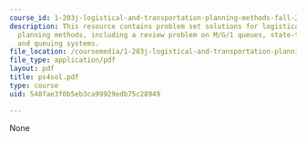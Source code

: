 ```yaml
---
course_id: 1-203j-logistical-and-transportation-planning-methods-fall-2006
description: This resource contains problem set solutions for logistical and transportation
  planning methods, including a review problem on M/G/1 queues, state-transition diagrams,
  and queuing systems.
file_location: /coursemedia/1-203j-logistical-and-transportation-planning-methods-fall-2006/548fae3f0b5eb3ca99929edb75c28949_ps4sol.pdf
file_type: application/pdf
layout: pdf
title: ps4sol.pdf
type: course
uid: 548fae3f0b5eb3ca99929edb75c28949

---
```

None